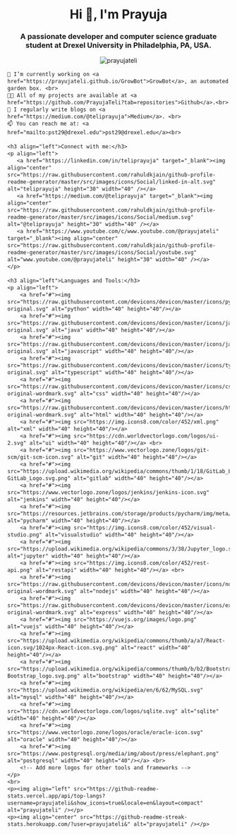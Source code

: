 <!DOCTYPE html>
<html lang="en">
<head>
    <meta charset="UTF-8">
    <meta name="viewport" content="width=device-width, initial-scale=1.0">
    <title>Prayuja's Profile</title>
</head>
<body>
    <h1 align="center">Hi 👋, I'm Prayuja</h1>
    <h3 align="center">A passionate developer and computer science graduate student at Drexel University in Philadelphia, PA, USA.</h3>
    <p align="center"> <img src="https://komarev.com/ghpvc/?username=prayujateli&label=Profile%20views&color=0e75b6&style=flat" alt="prayujateli" /> </p>

    🔭 I’m currently working on <a href="https://prayujateli.github.io/GrowBot">GrowBot</a>, an automated garden box. <br>
    👨‍💻 All of my projects are available at <a href="https://github.com/PrayujaTeli?tab=repositories">Github</a>.<br>
    📝 I regularly write blogs on <a href="https://medium.com/@teliprayuja">Medium</a>. <br>
    📫 You can reach me at: <a href="mailto:pst29@drexel.edu">pst29@drexel.edu</a><br>

    <h3 align="left">Connect with me:</h3>
    <p align="left">
       <a href="https://linkedin.com/in/teliprayuja" target="_blank"><img align="center" src="https://raw.githubusercontent.com/rahuldkjain/github-profile-readme-generator/master/src/images/icons/Social/linked-in-alt.svg" alt="teliprayuja" height="30" width="40" /></a>
       <a href="https://medium.com/@teliprayuja" target="_blank"><img align="center" src="https://raw.githubusercontent.com/rahuldkjain/github-profile-readme-generator/master/src/images/icons/Social/medium.svg" alt="@teliprayuja" height="30" width="40" /></a>
       <a href="https://www.youtube.com/c/www.youtube.com/@prayujateli" target="_blank"><img align="center" src="https://raw.githubusercontent.com/rahuldkjain/github-profile-readme-generator/master/src/images/icons/Social/youtube.svg" alt="www.youtube.com/@prayujateli" height="30" width="40" /></a>
    </p>

    <h3 align="left">Languages and Tools:</h3>
    <p align="left"> 
        <a href="#"><img src="https://raw.githubusercontent.com/devicons/devicon/master/icons/python/python-original.svg" alt="python" width="40" height="40"/></a>
        <a href="#"><img src="https://raw.githubusercontent.com/devicons/devicon/master/icons/java/java-original.svg" alt="java" width="40" height="40"/></a>
        <a href="#"><img src="https://raw.githubusercontent.com/devicons/devicon/master/icons/javascript/javascript-original.svg" alt="javascript" width="40" height="40"/></a>
        <a href="#"><img src="https://raw.githubusercontent.com/devicons/devicon/master/icons/typescript/typescript-original.svg" alt="typescript" width="40" height="40"/></a>
        <a href="#"><img src="https://raw.githubusercontent.com/devicons/devicon/master/icons/css3/css3-original-wordmark.svg" alt="css" width="40" height="40"/></a>
        <a href="#"><img src="https://raw.githubusercontent.com/devicons/devicon/master/icons/html5/html5-original-wordmark.svg" alt="html" width="40" height="40"/></a>
        <a href="#"><img src="https://img.icons8.com/color/452/xml.png" alt="xml" width="40" height="40"/></a>
        <a href="#"><img src="https://cdn.worldvectorlogo.com/logos/ui-2.svg" alt="ui" width="40" height="40"/></a> <br>
        <a href="#"><img src="https://www.vectorlogo.zone/logos/git-scm/git-scm-icon.svg" alt="git" width="40" height="40"/></a>
        <a href="#"><img src="https://upload.wikimedia.org/wikipedia/commons/thumb/1/18/GitLab_Logo.svg/768px-GitLab_Logo.svg.png" alt="gitlab" width="40" height="40"/></a>
        <a href="#"><img src="https://www.vectorlogo.zone/logos/jenkins/jenkins-icon.svg" alt="jenkins" width="40" height="40"/></a>
        <a href="#"><img src="https://resources.jetbrains.com/storage/products/pycharm/img/meta/pycharm_logo_300x300.png" alt="pycharm" width="40" height="40"/></a>
        <a href="#"><img src="https://img.icons8.com/color/452/visual-studio.png" alt="visualstudio" width="40" height="40"/></a>
        <a href="#"><img src="https://upload.wikimedia.org/wikipedia/commons/3/38/Jupyter_logo.svg" alt="jupyter" width="40" height="40"/></a>
        <a href="#"><img src="https://img.icons8.com/color/452/rest-api.png" alt="restapi" width="40" height="40"/></a> <br>
        <a href="#"><img src="https://raw.githubusercontent.com/devicons/devicon/master/icons/nodejs/nodejs-original-wordmark.svg" alt="nodejs" width="40" height="40"/></a>
        <a href="#"><img src="https://raw.githubusercontent.com/devicons/devicon/master/icons/express/express-original-wordmark.svg" alt="express" width="40" height="40"/></a>
        <a href="#"><img src="https://vuejs.org/images/logo.png" alt="vuejs" width="40" height="40"/></a>
        <a href="#"><img src="https://upload.wikimedia.org/wikipedia/commons/thumb/a/a7/React-icon.svg/1024px-React-icon.svg.png" alt="react" width="40" height="40"/></a>
        <a href="#"><img src="https://upload.wikimedia.org/wikipedia/commons/thumb/b/b2/Bootstrap_logo.svg/512px-Bootstrap_logo.svg.png" alt="bootstrap" width="40" height="40"/></a>
        <a href="#"><img src="https://upload.wikimedia.org/wikipedia/en/6/62/MySQL.svg" alt="mysql" width="40" height="40"/></a>
        <a href="#"><img src="https://cdn.worldvectorlogo.com/logos/sqlite.svg" alt="sqlite" width="40" height="40"/></a>
        <a href="#"><img src="https://www.vectorlogo.zone/logos/oracle/oracle-icon.svg" alt="oracle" width="40" height="40"/></a>
        <a href="#"><img src="https://www.postgresql.org/media/img/about/press/elephant.png" alt="postgresql" width="40" height="40"/></a> <br>
        <!-- Add more logos for other tools and frameworks -->
    </p>
    <br>
    <p><img align="left" src="https://github-readme-stats.vercel.app/api/top-langs?username=prayujateli&show_icons=true&locale=en&layout=compact" alt="prayujateli" /></p>
    <p><img align="center" src="https://github-readme-streak-stats.herokuapp.com/?user=prayujateli&" alt="prayujateli" /></p>
</body>
</html>

